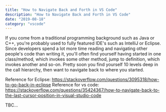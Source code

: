 ```yaml
---
title: "How to Navigate Back and Forth in VS Code"
description: "How to Navigate Back and Forth in VS Code"
date: "2019-08-18"
category: "vscode"
---
```


If you come from a traditional programming background such as Java or C++, you're probably used to fully featured IDE's such as IntelliJ or Eclipse. Since developers spend a lot more time reading and navigating other people's code than writing it, you'll often find yourself having started in one class/method, which invokes some other method, jump to definition, which invokes another and so-on. Pretty soon you find yourself 10 levels deep in the call hierarchy, then want to navigate back to where you started.

Reference for Eclipse: https://stackoverflow.com/questions/3095318/how-to-go-back-in-eclipse
Reference for vs code: https://stackoverflow.com/questions/35424367/how-to-navigate-back-to-the-last-cursor-position-in-visual-studio-code

TBC...